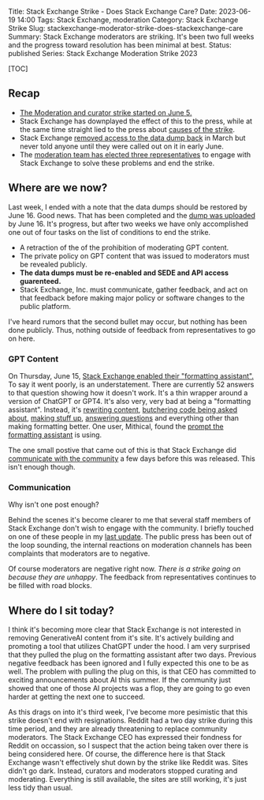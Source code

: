 Title: Stack Exchange Strike - Does Stack Exchange Care?
Date: 2023-06-19 14:00
Tags: Stack Exchange, moderation
Category: Stack Exchange Strike
Slug: stackexchange-moderator-strike-does-stackexchange-care
Summary: Stack Exchange moderators are striking. It's been two full weeks and the progress toward resolution has been minimal at best.
Status: published
Series: Stack Exchange Moderation Strike 2023

[TOC]

## Recap

 - [The Moderation and curator strike started on June 5.][strikestart]
 - Stack Exchange has downplayed the effect of this to the press, while at the same time straight lied to the press about [causes of the strike][openletter].
 - Stack Exchange [removed access to the data dump back][strikeweek1] in March but never told anyone until they were called out on it in early June.
 - The [moderation team has elected three representatives][strikeweek1update] to engage with Stack Exchange to solve these problems and end the strike.

## Where are we now?

Last week, I ended with a note that the data dumps should be restored by June 16. Good news. That has been completed and the [dump was uploaded][1] by June 16. It's 
progress, but after two weeks we have only accomplished one out of four tasks on the list of conditions to end the strike.

 - A retraction of the of the prohibition of moderating GPT content.
 - The private policy on GPT content that was issued to moderators must be revealed publicly.
 - **The data dumps must be re-enabled and SEDE and API access guarenteed.**
 - Stack Exchange, Inc. must communicate, gather feedback, and act on that feedback before making major policy or software changes to the public platform.

I've heard rumors that the second bullet may occur, but nothing has been done publicly. Thus, nothing outside of feedback from representatives to go on here.

### GPT Content

On Thursday, June 15, [Stack Exchange enabled their "formatting assistant".][2] To say it went poorly, is an understatement. There are currently 52 answers to that
question showing how it doesn't work. It's a thin wrapper around a version of ChatGPT or GPT4. It's also very, very bad at being a "formatting assistant". Instead,
it's [rewriting content][4], [butchering code being asked about][5], [making stuff up][6], [answering questions][7] and everything other than making formatting 
better. One user, Mithical, found the [prompt the formatting assistant][3] is using. 

The one small postive that came out of this is that Stack Exchange did [communicate with the community][8] a few days before this was released. This isn't enough 
though.

### Communication

Why isn't one post enough? 

Behind the scenes it's become clearer to me that several staff members of Stack Exchange don't wish to engage with the community. I briefly touched on one of these
people in my [last update][strikeweek1update]. The public press has been out of the loop sounding, the internal reactions on moderation channels has been 
complaints that moderators are to negative. 

Of course moderators are negative right now. _There is a strike going on because they are unhappy_. The feedback from representatives continues to be filled with
road blocks. 

## Where do I sit today?

I think it's becoming more clear that Stack Exchange is not interested in removing GenerativeAI content from it's site. It's actively building and promoting a tool
that utilizes ChatGPT under the hood. I am very surprised that they pulled the plug on the formatting assistant after two days. Previous negative feedback has been 
ignored and I fully expected this one to be as well. The problem with pulling the plug on this, is that CEO has committed to exciting announcements about AI this 
summer. If the community just showed that one of those AI projects was a flop, they are going to go even harder at getting the next one to succeed. 

As this drags on into it's third week, I've become more pesimistic that this strike doesn't end with resignations. Reddit had a two day strike during this 
time period, and they are already threatening to replace community moderators. The Stack Exchange CEO has expressed their fondness for Reddit on occassion,
so I suspect that the action being taken over there is being considered here. Of course, the difference here is that Stack Exchange wasn't effectively shut down
by the strike like Reddit was. Sites didn't go dark. Instead, curators and moderators stopped curating and moderating. Everything is still available,
the sites are still working, it's just less tidy than usual. 


 [strikestart]: {filename}2023_06_05_stackexchange_mod_strike.md
 [strikeweek1]: {filename}2023_06_12_stackexchange_strike_week_one.md
 [strikeweek1update]: {filename}2023_06_12_stackexchange_strike_update2.md
 [openletter]: https://openletter.mousetail.nl/
 [1]: https://meta.stackexchange.com/q/389922/186281
 [2]: https://meta.stackoverflow.com/q/425162/189134
 [3]: https://meta.stackoverflow.com/a/425208/189134
 [4]: https://meta.stackoverflow.com/a/425176/189134
 [5]: https://meta.stackoverflow.com/a/425165/189134
 [6]: https://meta.stackoverflow.com/a/425169/189134
 [7]: https://meta.stackoverflow.com/a/425190/189134
 [8]: https://meta.stackoverflow.com/q/425081/189134